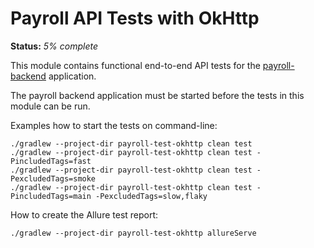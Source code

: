 # Payroll API Tests with OkHttp

**Status:** _5% complete_

This module contains functional end-to-end API tests for the [payroll-backend](../payroll-backend/README.md)
application.

The payroll backend application must be started before the tests in this module can be run.

Examples how to start the tests on command-line:

```shell
./gradlew --project-dir payroll-test-okhttp clean test
./gradlew --project-dir payroll-test-okhttp clean test -PincludedTags=fast
./gradlew --project-dir payroll-test-okhttp clean test -PexcludedTags=smoke
./gradlew --project-dir payroll-test-okhttp clean test -PincludedTags=main -PexcludedTags=slow,flaky
```

How to create the Allure test report:

```shell
./gradlew --project-dir payroll-test-okhttp allureServe
```
